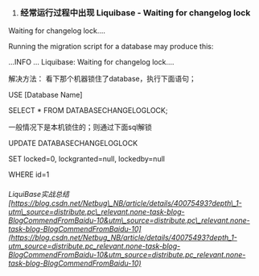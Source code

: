 1. ### 经常运行过程中出现 Liquibase - Waiting for changelog lock

Waiting for changelog lock....

Running the migration script for a database may produce this:

...INFO … Liquibase: Waiting for changelog lock....

解决方法： 看下那个机器锁住了database，执行下面语句；

USE \[Database Name\]

SELECT \* FROM DATABASECHANGELOGLOCK;

一般情况下是本机锁住的；则通过下面sql解锁

UPDATE DATABASECHANGELOGLOCK

SET locked=0, lockgranted=null, lockedby=null

WHERE id=1

###### LiquiBase实战总结[https://blog.csdn.net/Netbug\_NB/article/details/40075493?depth\_1-utm\_source=distribute.pc\_relevant.none-task-blog-BlogCommendFromBaidu-10&utm\_source=distribute.pc\_relevant.none-task-blog-BlogCommendFromBaidu-10](https://blog.csdn.net/Netbug_NB/article/details/40075493?depth_1-utm_source=distribute.pc_relevant.none-task-blog-BlogCommendFromBaidu-10&utm_source=distribute.pc_relevant.none-task-blog-BlogCommendFromBaidu-10)



